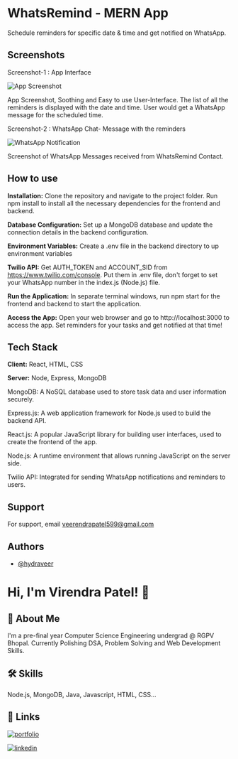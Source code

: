 # WhatsRemind - MERN App

Schedule reminders for specific date &amp; time and get notified on WhatsApp.



## Screenshots


Screenshot-1 : App Interface


![App Screenshot](Screenshots/Screenshot1.png)


App Screenshot, Soothing and Easy to use User-Interface. The list of all the reminders is displayed with the date and time. User would get a WhatsApp message for the scheduled time.



Screenshot-2 : WhatsApp Chat- Message with the reminders


![WhatsApp Notification](Screenshots/Screenshot2.png)


Screenshot of WhatsApp Messages received from WhatsRemind Contact.



## How to use

**Installation:** Clone the repository and navigate to the project folder. Run npm install to install all the necessary dependencies for the frontend and backend.

**Database Configuration:** Set up a MongoDB database and update the connection details in the backend configuration.

**Environment Variables:** Create a .env file in the backend directory to up environment variables

**Twilio API:** Get AUTH_TOKEN and ACCOUNT_SID from https://www.twilio.com/console. Put them in .env file, don't forget to set your WhatsApp number in the index.js (Node.js) file.

**Run the Application:** In separate terminal windows, run npm start for the frontend and backend to start the application.

**Access the App:** Open your web browser and go to http://localhost:3000 to access the app.
Set reminders for your tasks and get notified at that time!



## Tech Stack

**Client:** React, HTML, CSS

**Server:** Node, Express, MongoDB

MongoDB: A NoSQL database used to store task data and user information securely.

Express.js: A web application framework for Node.js used to build the backend API.

React.js: A popular JavaScript library for building user interfaces, used to create the frontend of the app.

Node.js: A runtime environment that allows running JavaScript on the server side.

Twilio API: Integrated for sending WhatsApp notifications and reminders to users.



## Support

For support, email veerendrapatel599@gmail.com



## Authors

- [@hydraveer](https://github.com/hydraveer)



# Hi, I'm Virendra Patel! 👋

## 🚀 About Me

I'm a pre-final year Computer Science Engineering undergrad @ RGPV Bhopal. Currently Polishing DSA, Problem Solving and Web Development Skills.

## 🛠 Skills

Node.js, MongoDB, Java, Javascript, HTML, CSS...

## 🔗 Links

[![portfolio](https://img.shields.io/badge/website-000000?style=for-the-badge&logo=About.me&logoColor=white)](https://virendrapatel.netlify.app/)

[![linkedin](https://img.shields.io/badge/linkedin-0A66C2?style=for-the-badge&logo=linkedin&logoColor=white)](https://www.linkedin.com/in/virendra-patel-a44202202/)

